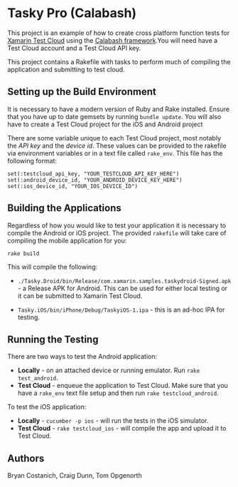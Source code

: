 Tasky Pro (Calabash)
====================

This project is an example of how to create cross platform function tests for [Xamarin Test Cloud](http://testcloud.xamarin.com) using the [Calabash framework](http://developer.xamarin.com/guides/testcloud/calabash).You will need have a Test Cloud account and a Test Cloud API key.

This project contains a Rakefile with tasks to perform much of compiling the application and submitting to test cloud. 


Setting up the Build Environment
--------------------------------

It is necessary to have a modern version of Ruby and Rake installed. Ensure that you have up to date gemsets by running `bundle update`. You will also have to create a Test Cloud project for the iOS and Android project 

There are some variable unique to each Test Cloud project, most notably the *API key* and the *device id*. These values can be provided to the rakefile via environment variables or in a text file called `rake_env`. This file has the following format:

    set(:testcloud_api_key, "YOUR_TESTCLOUD_API_KEY_HERE")
    set(:android_device_id, "YOUR_ANDROID_DEVICE_KEY_HERE")
    set(:ios_device_id, "YOUR_IOS_DEVICE_ID")

Building the Applications
-------------------------

Regardless of how you would like to test your application it is necessary to compile the Android or iOS project. The provided `rakefile` will take care of compiling the mobile application for you:

    rake build
    
This will compile the following:

* `./Tasky.Droid/bin/Release/com.xamarin.samples.taskydroid-Signed.apk` - a Release APK for Android. This can be used for either local testing or it can be submitted to Xamarin Test Cloud.

* `Tasky.iOS/bin/iPhone/Debug/TaskyiOS-1.ipa` - this is an ad-hoc IPA for testing.


Running the Testing
-------------------

There are two ways to test the Android application:

  * **Locally** - on an attached device or running emulator. Run `rake test_android`.
  * **Test Cloud** - enqueue the application to Test Cloud. Make sure that you have a `rake_env` text file setup and then run `rake testcloud_android`.
  
To test the iOS application:

  * **Locally** - `cucumber -p ios` - will run the tests in the iOS simulator.
  * **Test Cloud** - `rake testcloud_ios` - will compile the app and upload it to Test Cloud.

Authors
-------

Bryan Costanich, Craig Dunn, Tom Opgenorth
